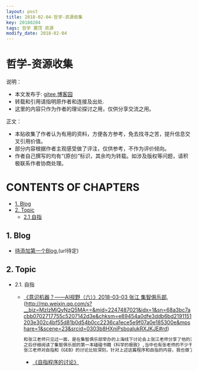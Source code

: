 ```yaml
---
layout: post
title: 2018-02-04-哲学-资源收集
key: 20180204
tags: 哲学 置顶 资源
modify_date: 2018-02-04
---
```




# 哲学-资源收集
说明：
* 本文发布于: [gitee](http://freelogic.gitee.io/theory012/),[博客园](http://www.cnblogs.com/freelogic/)
* 转载和引用请指明原作者和连接及出处.
* 这里的内容只作为作者的理论探讨之用，仅供分享交流之用。

正文：
* 本贴收集了作者认为有用的资料，方便各方参考，免去找寻之苦，提升信息交叉引用价值。
* 部分内容根据作者主观感受做了评注，仅供参考，不作为评价倾向。
* 作者自己撰写的均有“(原创)”标识，其余均为转载。如涉及版权等问题，请积极联系作者协商处理。

# CONTENTS OF CHAPTERS
* [1. Blog](#1-blog)
* [2. Topic](#2-topic)
  * [2.1 自指](#21-zizhi)


## 1. Blog
* [待添加第一个Blog](url待定),(url待定)

## 2. Topic  
* 2.1. 自指
  * [《意识机器？——AI视野（六）》2018-03-03 张江 集智俱乐部](http://mp.weixin.qq.com/s?__biz=MzIzMjQyNzQ5MA==&mid=2247487021&idx=1&sn=68a3bc7acbb0702717755c5207142d3e&chksm=e89454a0dfe3ddb6bd2191151203e302c4bf55d81b0d54b0cc2236ca1ece5e9f07a0e185300e&mpshare=1&scene=23&srcid=0303b8HXniPsboalukRXJKJE#rd),(http://mp.weixin.qq.com/s?__biz=MzIzMjQyNzQ5MA==&mid=2247487021&idx=1&sn=68a3bc7acbb0702717755c5207142d3e&chksm=e89454a0dfe3ddb6bd2191151203e302c4bf55d81b0d54b0cc2236ca1ece5e9f07a0e185300e&mpshare=1&scene=23&srcid=0303b8HXniPsboalukRXJKJE#rd)
      
      ```html
      和张江老师只见过一面，是在集智俱乐部举办的上海线下讨论会上张江老师分享了他的注意力流方面的精彩想法。
      之后仔细阅读了集智俱乐部的第一本磕碰书籍《科学的极致》,当中也有张老师的不少干活，收货良多。
      张江老师对自指和《GEB》的讨论比较深刻，针对上述这篇程序和自指的内容，我也做了一些简单探讨，参见《自指程序的讨论》

     ```
     * [《自指程序的讨论》](./_posts/2018-04-12-自指程序的讨论.md)
      
